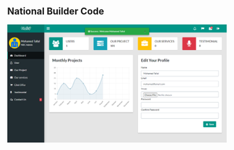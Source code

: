 ## National Builder Code

<p align="center"><a href="https://laravel.com" target="_blank"><img src="public/dashboard_files/images/NBC.png"></a></p>
